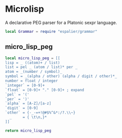 # Microlisp


A declarative PEG parser for a Platonic sexpr language.

```lua
local Grammar = require "espalier/grammar"
```
## micro_lisp_peg

```lua
local micro_lisp_peg = [[
lisp = _ ((atom)+ / list)
list = pel _ (atom / list)* per _
atom = _(number / symbol)_
symbol = _(alpha / other) (alpha / digit / other)*_
number = float / integer
`integer` = [0-9]+
`float` = [0-9]+ "." [0-9]+ ; expand
`pel` = '('
`per` = ')'
`alpha` = [A-Z]/[a-z]
`digit` = [0-9]
`other` = {-_-=+!@#$%^&*:/?.\\~}
  _     = { \t\n,}*
]]
```
```lua
return micro_lisp_peg
```
